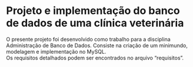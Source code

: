 # Projeto e implementação do banco de dados de uma clínica veterinária

O presente projeto foi desenvolvido como trabalho para a disciplina Administração de Banco de Dados.
Consiste na criação de um minimundo, modelagem e implementação no MySQL. <br/>
Os requisitos detalhados podem ser encontrados no arquivo “requisitos”. 
